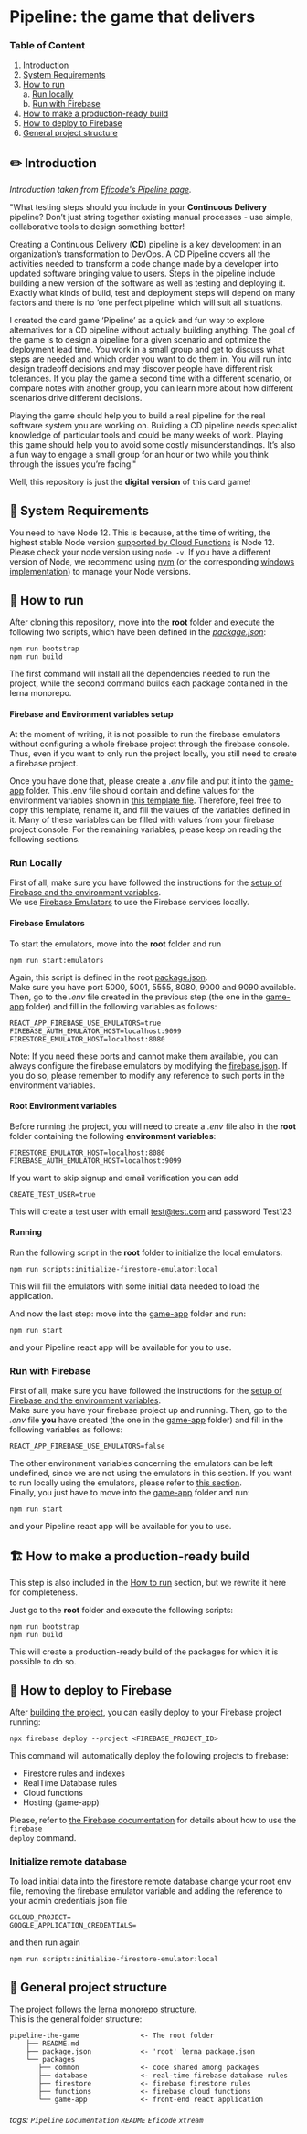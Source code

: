 Pipeline: the game that delivers
===

### Table of Content
1. [Introduction](#pencil2-introduction)
2. [System Requirements](#memo-system-requirements)
3. [How to run](#scroll-how-to-run)    
    a. [Run locally](#run-locally)    
    b. [Run with Firebase](#run-with-firebase)    
4. [How to make a production-ready build](#building_construction-how-to-make-a-production-ready-build)
5. [How to deploy to Firebase](#rocket-how-to-deploy-to-firebase)
6. [General project structure](#office-general-project-structure)

## :pencil2: Introduction
*Introduction taken from [Eficode's Pipeline page](https://www.praqma.com/stories/pipeline-card-game/).*

"What testing steps should you include in your **Continuous Delivery** pipeline? Don’t just string together existing manual processes - use simple, collaborative tools to design something better!

Creating a Continuous Delivery (**CD**) pipeline is a key development in an organization’s transformation to DevOps. A CD Pipeline covers all the activities needed to transform a code change made by a developer into updated software bringing value to users. Steps in the pipeline include building a new version of the software as well as testing and deploying it. Exactly what kinds of build, test and deployment steps will depend on many factors and there is no ‘one perfect pipeline’ which will suit all situations.

I created the card game ‘Pipeline’ as a quick and fun way to explore alternatives for a CD pipeline without actually building anything. The goal of the game is to design a pipeline for a given scenario and optimize the deployment lead time. You work in a small group and get to discuss what steps are needed and which order you want to do them in. You will run into design tradeoff decisions and may discover people have different risk tolerances. If you play the game a second time with a different scenario, or compare notes with another group, you can learn more about how different scenarios drive different decisions.

Playing the game should help you to build a real pipeline for the real software system you are working on. Building a CD pipeline needs specialist knowledge of particular tools and could be many weeks of work. Playing this game should help you to avoid some costly misunderstandings. It’s also a fun way to engage a small group for an hour or two while you think through the issues you’re facing."

Well, this repository is just the **digital version** of this card game!

## :memo: System Requirements
You need to have Node 12. This is because, at the time of writing, the highest stable Node version [supported by Cloud Functions](https://firebase.google.com/docs/functions/manage-functions) is Node 12. Please check your node version using <code>node -v</code>. If you have a different version of Node, we recommend using [nvm](https://github.com/nvm-sh/nvm) (or the corresponding [windows implementation](https://github.com/coreybutler/nvm-windows)) to manage your Node versions.


## :scroll: How to run

After cloning this repository, move into the **root** folder and execute the following two scripts, which have been defined in the *[package.json](./package.json)*:
```shell
npm run bootstrap
npm run build
```
The first command will install all the dependencies needed to run the project, while the second command builds each package contained in the lerna monorepo.   

#### Firebase and Environment variables setup
At the moment of writing, it is not possible to run the firebase emulators without configuring a whole firebase project through the firebase console. Thus, even if you want to only run the project locally, you still need to create a firebase project.    

Once you have done that, please create a *.env* file and put it into the [game-app](./packages/game-app) folder. This .env file should contain and define values for the environment variables shown in [this template file](./packages/game-app/.env.template). Therefore, feel free to copy this template, rename it, and fill the values of the variables defined in it. Many of these variables can be filled with values from your firebase project console. For the remaining variables, please keep on reading the following sections.

### Run Locally
First of all, make sure you have followed the instructions for the [setup of Firebase and the environment variables](#firebase-and-environment-variables-setup).   
We use [Firebase Emulators](https://firebase.google.com/docs/emulator-suite) to use the Firebase services locally.
#### Firebase Emulators
To start the emulators, move into the **root** folder and run
```shell
npm run start:emulators
```
Again, this script is defined in the root [package.json](./package.json).   
Make sure you have port 5000, 5001, 5555, 8080, 9000 and 9090 available. Then, go to the *.env* file created in the previous step (the one in the [game-app](./packages/game-app) folder) and fill in the following variables as follows:
```dotenv
REACT_APP_FIREBASE_USE_EMULATORS=true
FIREBASE_AUTH_EMULATOR_HOST=localhost:9099
FIRESTORE_EMULATOR_HOST=localhost:8080
```
Note: If you need these ports and cannot make them available, you can always configure the firebase emulators by modifying the [firebase.json](./firebase.json). If you do so, please remember to modify any reference to such ports in the environment variables.


#### Root Environment variables
Before running the project, you will need to create a *.env* file also in the **root** folder containing the following **environment variables**:
```dotenv
FIRESTORE_EMULATOR_HOST=localhost:8080
FIREBASE_AUTH_EMULATOR_HOST=localhost:9099
```

If you want to skip signup and email verification you can add 
```dotenv
CREATE_TEST_USER=true
```

This will create a test user with email test@test.com and password Test123
#### Running
Run the following script in the **root** folder to initialize the local emulators:
```shell
npm run scripts:initialize-firestore-emulator:local
```
This will fill the emulators with some initial data needed to load the application.  

And now the last step: move into the [game-app](./packages/game-app) folder and run:
```shell
npm run start
```
and your Pipeline react app will be available for you to use.


### Run with Firebase
First of all, make sure you have followed the instructions for the [setup of Firebase and the environment variables](#firebase-and-environment-variables-setup).   
Make sure you have your firebase project up and running. Then, go to the *.env* file **you** have created (the one in the [game-app](./packages/game-app) folder) and fill in the following variables as follows:
```dotenv
REACT_APP_FIREBASE_USE_EMULATORS=false
```
The other environment variables concerning the emulators can be left undefined, since we are not using the emulators in this section. If you want to run locally using the emulators, please refer to [this section](#run-locally).       
Finally, you just have to move into the [game-app](./packages/game-app) folder and run:
```shell
npm run start
```
and your Pipeline react app will be available for you to use.

## :building_construction: How to make a production-ready build
This step is also included in the [How to run](#how-to-run) section, but we rewrite it here for completeness. 

Just go to the **root** folder and execute the following scripts:
```shell
npm run bootstrap
npm run build
```
This will create a production-ready build of the packages for which it is possible to do so.

## :rocket: How to deploy to Firebase
After [building the project](#building_construction-how-to-make-a-production-ready-build), you can easily deploy to your Firebase project running:
```shell
npx firebase deploy --project <FIREBASE_PROJECT_ID>
```
This command will automatically deploy the following projects to firebase:
* Firestore rules and indexes
* RealTime Database rules
* Cloud functions
* Hosting (game-app)

Please, refer to [the Firebase documentation](https://firebase.google.com/docs/cli#deployment) for details about how to use the <code>firebase deploy</code> command.

### Initialize remote database

To load initial data into the firestore remote database change your root env file, removing 
the firebase emulator variable and adding the reference to your admin credentials json file
```dotenv
GCLOUD_PROJECT=
GOOGLE_APPLICATION_CREDENTIALS=
```
and then run again

```shell
npm run scripts:initialize-firestore-emulator:local
```

## :office: General project structure
The project follows the [lerna monorepo structure](https://github.com/lerna/lerna).      
This is the general folder structure:
```
pipeline-the-game               <- The root folder
    ├── README.md        
    ├── package.json            <- 'root' lerna package.json
    └── packages
       ├── common               <- code shared among packages
       ├── database             <- real-time firebase database rules
       ├── firestore            <- firebase firestore rules
       ├── functions            <- firebase cloud functions
       └── game-app             <- front-end react application
```


###### tags: `Pipeline` `Documentation` `README` `Eficode` `xtream`
